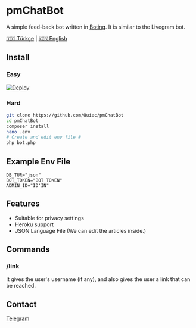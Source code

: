 # pmChatBot
A simple feed-back bot written in [Boting](https://github.com/Quiec/Boting). It is similar to the Livegram bot.

[🇹🇷 Türkçe](https://github.com/Quiec/pmChatBot/blob/master/README-tr.md) | [🇬🇧 English](https://github.com/Quiec/pmChatBot/blob/master/README.md) 
## Install
### Easy
[![Deploy](https://www.herokucdn.com/deploy/button.svg)](https://heroku.com/deploy/https://github.com/reejit/pmChatBot)

### Hard
```sh
git clone https://github.com/Quiec/pmChatBot
cd pmChatBot
composer install
nano .env
# Create and edit env file #
php bot.php
```

## Example Env File
```env
DB_TUR="json"
BOT_TOKEN="BOT TOKEN"
ADMIN_ID="ID'IN"
```

## Features
* Suitable for privacy settings
* Heroku support
* JSON Language File (We can edit the articles inside.)

## Commands
### /link
It gives the user's username (if any), and also gives the user a link that can be reached.

## Contact
[Telegram](https://t.me/fusuf)
